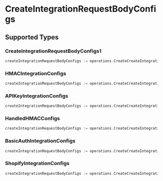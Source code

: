 # CreateIntegrationRequestBodyConfigs


## Supported Types

### CreateIntegrationRequestBodyConfigs1

```go
createIntegrationRequestBodyConfigs := operations.CreateCreateIntegrationRequestBodyConfigsCreateIntegrationRequestBodyConfigs1(operations.CreateIntegrationRequestBodyConfigs1{/* values here */})
```

### HMACIntegrationConfigs

```go
createIntegrationRequestBodyConfigs := operations.CreateCreateIntegrationRequestBodyConfigsHMACIntegrationConfigs(shared.HMACIntegrationConfigs{/* values here */})
```

### APIKeyIntegrationConfigs

```go
createIntegrationRequestBodyConfigs := operations.CreateCreateIntegrationRequestBodyConfigsAPIKeyIntegrationConfigs(shared.APIKeyIntegrationConfigs{/* values here */})
```

### HandledHMACConfigs

```go
createIntegrationRequestBodyConfigs := operations.CreateCreateIntegrationRequestBodyConfigsHandledHMACConfigs(shared.HandledHMACConfigs{/* values here */})
```

### BasicAuthIntegrationConfigs

```go
createIntegrationRequestBodyConfigs := operations.CreateCreateIntegrationRequestBodyConfigsBasicAuthIntegrationConfigs(shared.BasicAuthIntegrationConfigs{/* values here */})
```

### ShopifyIntegrationConfigs

```go
createIntegrationRequestBodyConfigs := operations.CreateCreateIntegrationRequestBodyConfigsShopifyIntegrationConfigs(shared.ShopifyIntegrationConfigs{/* values here */})
```

